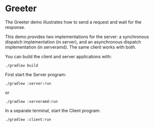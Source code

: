 # Greeter

The Greeter demo illustrates how to send a request and wait for the response.

This demo provides two implementations for the server: a synchronous dispatch implementation (in server), and an
asynchronous dispatch implementation (in serveramd). The same client works with both.

You can build the client and server applications with:

``` shell
./gradlew build
```

First start the Server program:

```shell
./gradlew :server:run
```

or

```shell
./gradlew :serveramd:run
```

In a separate terminal, start the Client program:

```shell
./gradlew :client:run
```
